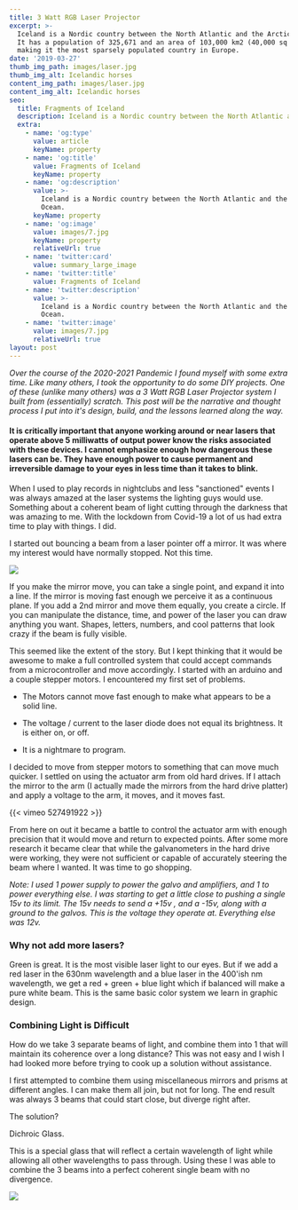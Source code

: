 ```yaml
---
title: 3 Watt RGB Laser Projector
excerpt: >-
  Iceland is a Nordic country between the North Atlantic and the Arctic Ocean.
  It has a population of 325,671 and an area of 103,000 km2 (40,000 sq mi),
  making it the most sparsely populated country in Europe.
date: '2019-03-27'
thumb_img_path: images/laser.jpg
thumb_img_alt: Icelandic horses
content_img_path: images/laser.jpg
content_img_alt: Icelandic horses
seo:
  title: Fragments of Iceland
  description: Iceland is a Nordic country between the North Atlantic and the Arctic Ocean.
  extra:
    - name: 'og:type'
      value: article
      keyName: property
    - name: 'og:title'
      value: Fragments of Iceland
      keyName: property
    - name: 'og:description'
      value: >-
        Iceland is a Nordic country between the North Atlantic and the Arctic
        Ocean.
      keyName: property
    - name: 'og:image'
      value: images/7.jpg
      keyName: property
      relativeUrl: true
    - name: 'twitter:card'
      value: summary_large_image
    - name: 'twitter:title'
      value: Fragments of Iceland
    - name: 'twitter:description'
      value: >-
        Iceland is a Nordic country between the North Atlantic and the Arctic
        Ocean.
    - name: 'twitter:image'
      value: images/7.jpg
      relativeUrl: true
layout: post
---
```

*Over the course of the 2020-2021 Pandemic I found myself with some extra time. Like many others, I took the opportunity to do some DIY projects. One of these (unlike many others) was a 3 Watt RGB Laser Projector system I built from (essentially) scratch. This post will be the narrative and thought process I put into it's design, build, and the lessons learned along the way.*

#### It is critically important that anyone working around or near lasers that operate above 5 milliwatts of output power know the risks associated with these devices. I cannot emphasize enough how dangerous these lasers can be. They have enough power to cause permanent and irreversible damage to your eyes in less time than it takes to blink.

When I used to play records in nightclubs and less "sanctioned" events I was always amazed at the laser systems the lighting guys would use. Something about a coherent beam of light cutting through the darkness that was amazing to me. With the lockdown from Covid-19 a lot of us had extra time to play with things. I did.

I started out bouncing a beam from a laser pointer off a mirror. It was where my interest would have normally stopped. Not this time.

![](/images/laser-mirror.png)

If you make the mirror move, you can take a single point, and expand it into a line. If the mirror is moving fast enough we perceive it as a continuous plane. If you add a 2nd mirror and move them equally, you create a circle. If you can manipulate the distance, time, and power of the laser you can draw anything you want. Shapes, letters, numbers, and cool patterns that look crazy if the beam is fully visible.

This seemed like the extent of the story. But I kept thinking that it would be awesome to make a full controlled system that could accept commands from a microcontroller and move accordingly. I started with an arduino and a couple stepper motors. I encountered my first set of problems.

*   The Motors cannot move fast enough to make what appears to be a solid line.

*   The voltage / current to the laser diode does not equal its brightness. It is either on, or off.

*   It is a nightmare to program.

I decided to move from stepper motors to something that can move much quicker. I settled on using the actuator arm from old hard drives. If I attach the mirror to the arm (I actually made the mirrors from the hard drive platter) and apply a voltage to the arm, it moves, and it moves fast.

{{< vimeo 527491922 >}}

From here on out it became a battle to control the actuator arm with enough precision that it would move and return to expected points. After some more research it became clear that while the galvanometers in the hard drive were working, they were not sufficient or capable of accurately steering the beam where I wanted. It was time to go shopping.

*Note: I used 1 power supply to power the galvo and amplifiers, and 1 to power everything else. I was starting to get a little close to pushing a single 15v to its limit. The 15v needs to send a +15v , and a -15v, along with a ground to the galvos. This is the voltage they operate at. Everything else was 12v.*

### Why not add more lasers?

Green is great. It is the most visible laser light to our eyes. But if we add a red laser in the 630nm wavelength and a blue laser in the 400'ish nm wavelength, we get a red + green + blue light which if balanced will make a pure white beam. This is the same basic color system we learn in graphic design.

### Combining Light is Difficult

How do we take 3 separate beams of light, and combine them into 1 that will maintain its coherence over a long distance? This was not easy and I wish I had looked more before trying to cook up a solution without assistance.

I first attempted to combine them using miscellaneous mirrors and prisms at different angles. I can make them all join, but not for long. The end result was always 3 beams that could start close, but diverge right after.

The solution?

Dichroic Glass.

This is a special glass that will reflect a certain wavelength of light while allowing all other wavelengths to pass through. Using these I was able to combine the 3 beams into a perfect coherent single beam with no divergence.

![](/images/20210121\_153109.jpg)
